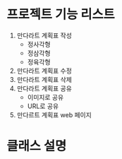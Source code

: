 # 프로젝트 기능 리스트
1. 만다라트 계획표 작성
   - 정사각형
   - 정삼각형
   - 정육각형
2. 만다라트 계획표 수정
3. 만다라트 계획표 삭제
4. 만다라트 계획표 공유
    - 이미지로 공유
    - URL로 공유
5. 만다르트 계획표 web 페이지

# 클래스 설명
